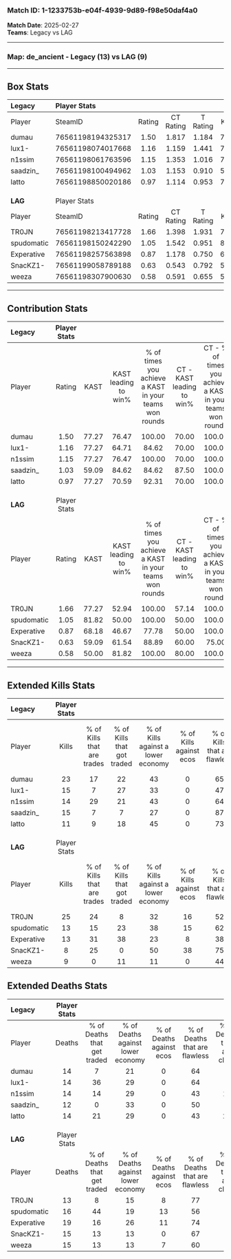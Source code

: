 ### Match ID: 1-1233753b-e04f-4939-9d89-f98e50daf4a0  
**Match Date**: 2025-02-27  
**Teams**: Legacy vs LAG  

---  

### **Map**: de_ancient - Legacy (13) vs LAG (9)  
---  

## Box Stats  

| **Legacy** | Player Stats      |        |           |          |       |       |       |         |        |      |     |
| :- | :- | :-: | :-: | :-: | :-: | :-: | :-: | :-: | :-: | :-: | :-: |
| Player     | SteamID           | Rating | CT Rating | T Rating | KAST  |  ADR  | Kills | Assists | Deaths | K/D  | HS% |
| dumau      | 76561198194325317 |  1.50  |   1.817   |  1.184   | 77.27 | 92.5  |  23   |    4    |   14   | 1.64 | 47  |
| lux1-      | 76561198074017668 |  1.16  |   1.159   |  1.441   | 77.27 | 81.5  |  15   |    6    |   14   | 1.07 | 66  |
| n1ssim     | 76561198061763596 |  1.15  |   1.353   |  1.016   | 77.27 | 82.4  |  14   |   11    |   14   | 1.00 | 42  |
| saadzin_   | 76561198100494962 |  1.03  |   1.153   |  0.910   | 59.09 | 69.7  |  15   |    4    |   12   | 1.25 | 33  |
| latto      | 76561198850020186 |  0.97  |   1.114   |  0.953   | 77.27 | 70.5  |  11   |    5    |   14   | 0.79 | 27  |
|            |                   |        |           |          |       |       |       |         |        |      |     |
|            |                   |        |           |          |       |       |       |         |        |      |     |
|            |                   |        |           |          |       |       |       |         |        |      |     |
| **LAG**    | Player Stats      |        |           |          |       |       |       |         |        |      |     |
| Player     | SteamID           | Rating | CT Rating | T Rating | KAST  |  ADR  | Kills | Assists | Deaths | K/D  | HS% |
| TR0JN      | 76561198213417728 |  1.66  |   1.398   |  1.931   | 77.27 | 107.9 |  25   |    5    |   13   | 1.92 | 28  |
| spudomatic | 76561198150242290 |  1.05  |   1.542   |  0.951   | 81.82 | 72.5  |  13   |    8    |   16   | 0.81 | 53  |
| Experative | 76561198257563898 |  0.87  |   1.178   |  0.750   | 68.18 | 75.4  |  13   |    4    |   19   | 0.68 | 69  |
| SnacKZ1-   | 76561199058789188 |  0.63  |   0.543   |  0.792   | 59.09 | 51.1  |   8   |    5    |   15   | 0.53 | 62  |
| weeza      | 76561198307900630 |  0.58  |   0.591   |  0.655   | 50.00 | 48.9  |   9   |    1    |   15   | 0.60 | 44  |
---  

## Contribution Stats  

| **Legacy** | Player Stats |       |                      |                                                        |                           |                                                             |                          |                                                            |
| :- | :-: | :-: | :-: | :-: | :-: | :-: | :-: | :-: |
| Player     |    Rating    | KAST  | KAST leading to win% | % of times you achieve a KAST in your teams won rounds | CT - KAST leading to win% | CT - % of times you achieve a KAST in your teams won rounds | T - KAST leading to win% | T - % of times you achieve a KAST in your teams won rounds |
| dumau      |     1.50     | 77.27 |        76.47         |                         100.00                         |           70.00           |                           100.00                            |          85.71           |                           100.00                           |
| lux1-      |     1.16     | 77.27 |        64.71         |                         84.62                          |           70.00           |                           100.00                            |          57.14           |                           66.67                            |
| n1ssim     |     1.15     | 77.27 |        76.47         |                         100.00                         |           70.00           |                           100.00                            |          85.71           |                           100.00                           |
| saadzin_   |     1.03     | 59.09 |        84.62         |                         84.62                          |           87.50           |                           100.00                            |          80.00           |                           66.67                            |
| latto      |     0.97     | 77.27 |        70.59         |                         92.31                          |           70.00           |                           100.00                            |          71.43           |                           83.33                            |
|            |              |       |                      |                                                        |                           |                                                             |                          |                                                            |
|            |              |       |                      |                                                        |                           |                                                             |                          |                                                            |
|            |              |       |                      |                                                        |                           |                                                             |                          |                                                            |
| **LAG**    | Player Stats |       |                      |                                                        |                           |                                                             |                          |                                                            |
| Player     |    Rating    | KAST  | KAST leading to win% | % of times you achieve a KAST in your teams won rounds | CT - KAST leading to win% | CT - % of times you achieve a KAST in your teams won rounds | T - KAST leading to win% | T - % of times you achieve a KAST in your teams won rounds |
| TR0JN      |     1.66     | 77.27 |        52.94         |                         100.00                         |           57.14           |                           100.00                            |          50.00           |                           100.00                           |
| spudomatic |     1.05     | 81.82 |        50.00         |                         100.00                         |           50.00           |                           100.00                            |          50.00           |                           100.00                           |
| Experative |     0.87     | 68.18 |        46.67         |                         77.78                          |           50.00           |                           100.00                            |          42.86           |                           60.00                            |
| SnacKZ1-   |     0.63     | 59.09 |        61.54         |                         88.89                          |           60.00           |                            75.00                            |          62.50           |                           100.00                           |
| weeza      |     0.58     | 50.00 |        81.82         |                         100.00                         |           80.00           |                           100.00                            |          83.33           |                           100.00                           |
---  

## Extended Kills Stats  

| **Legacy** | Player Stats |                            |                            |                                    |                         |                              |                                 |                                       |                    |           |
| :- | :-: | :-: | :-: | :-: | :-: | :-: | :-: | :-: | :-: | :-: |
| Player     |    Kills     | % of Kills that are trades | % of Kills that got traded | % of Kills against a lower economy | % of Kills against ecos | % of Kills that are flawless | % of Kills that are close duels | % of Kills that are assisted by flash | Pistol Round Kills | AWP Kills |
| dumau      |      23      |             17             |             22             |                 43                 |            0            |              65              |                9                |                   0                   |         2          |     0     |
| lux1-      |      15      |             7              |             27             |                 33                 |            0            |              47              |                7                |                   0                   |         1          |     0     |
| n1ssim     |      14      |             29             |             21             |                 43                 |            0            |              64              |                7                |                   0                   |         0          |     0     |
| saadzin_   |      15      |             7              |             7              |                 27                 |            0            |              87              |                0                |                   0                   |         0          |     9     |
| latto      |      11      |             9              |             18             |                 45                 |            0            |              73              |                0                |                  36                   |         0          |     0     |
|            |              |                            |                            |                                    |                         |                              |                                 |                                       |                    |           |
|            |              |                            |                            |                                    |                         |                              |                                 |                                       |                    |           |
|            |              |                            |                            |                                    |                         |                              |                                 |                                       |                    |           |
| **LAG**    | Player Stats |                            |                            |                                    |                         |                              |                                 |                                       |                    |           |
| Player     |    Kills     | % of Kills that are trades | % of Kills that got traded | % of Kills against a lower economy | % of Kills against ecos | % of Kills that are flawless | % of Kills that are close duels | % of Kills that are assisted by flash | Pistol Round Kills | AWP Kills |
| TR0JN      |      25      |             24             |             8              |                 32                 |           16            |              52              |                8                |                   4                   |         2          |     6     |
| spudomatic |      13      |             15             |             23             |                 38                 |           15            |              62              |                0                |                   0                   |         4          |     0     |
| Experative |      13      |             31             |             38             |                 23                 |            8            |              38              |               23                |                   8                   |         3          |     0     |
| SnacKZ1-   |      8       |             25             |             0              |                 50                 |           38            |              75              |                0                |                   0                   |         0          |     0     |
| weeza      |      9       |             0              |             11             |                 11                 |            0            |              44              |               11                |                   0                   |         1          |     0     |
## Extended Deaths Stats  

| **Legacy** | Player Stats |                             |                                   |                          |                               |                            |                           |               |
| :- | :-: | :-: | :-: | :-: | :-: | :-: | :-: | :-: |
| Player     |    Deaths    | % of Deaths that get traded | % of Deaths against lower economy | % of Deaths against ecos | % of Deaths that are flawless | % of Deaths that are close | % of Deaths while blinded | Deaths to AWP |
| dumau      |      14      |              7              |                21                 |            0             |              64               |             0              |             0             |       1       |
| lux1-      |      14      |             36              |                29                 |            0             |              64               |             7              |            14             |       1       |
| n1ssim     |      14      |             14              |                29                 |            0             |              43               |             14             |             0             |       2       |
| saadzin_   |      12      |              0              |                33                 |            0             |              50               |             0              |             0             |       1       |
| latto      |      14      |             21              |                29                 |            0             |              43               |             21             |             0             |       1       |
|            |              |                             |                                   |                          |                               |                            |                           |               |
|            |              |                             |                                   |                          |                               |                            |                           |               |
|            |              |                             |                                   |                          |                               |                            |                           |               |
| **LAG**    | Player Stats |                             |                                   |                          |                               |                            |                           |               |
| Player     |    Deaths    | % of Deaths that get traded | % of Deaths against lower economy | % of Deaths against ecos | % of Deaths that are flawless | % of Deaths that are close | % of Deaths while blinded | Deaths to AWP |
| TR0JN      |      13      |              8              |                15                 |            8             |              77               |             8              |             8             |       2       |
| spudomatic |      16      |             44              |                19                 |            13            |              56               |             6              |             0             |       1       |
| Experative |      19      |             16              |                26                 |            11            |              74               |             0              |            11             |       3       |
| SnacKZ1-   |      15      |             13              |                13                 |            0             |              67               |             7              |             7             |       2       |
| weeza      |      15      |             13              |                13                 |            7             |              60               |             7              |             0             |       1       |
